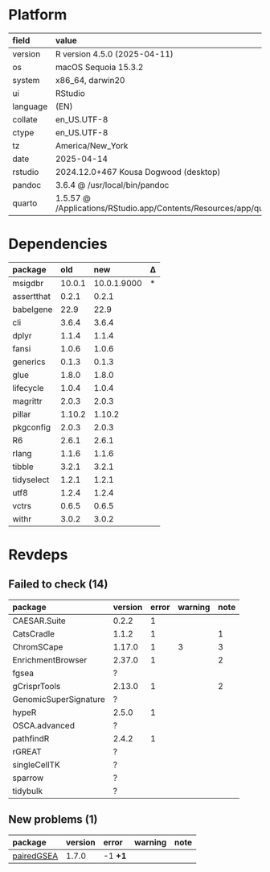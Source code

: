 # Platform

|field    |value                                                                       |
|:--------|:---------------------------------------------------------------------------|
|version  |R version 4.5.0 (2025-04-11)                                                |
|os       |macOS Sequoia 15.3.2                                                        |
|system   |x86_64, darwin20                                                            |
|ui       |RStudio                                                                     |
|language |(EN)                                                                        |
|collate  |en_US.UTF-8                                                                 |
|ctype    |en_US.UTF-8                                                                 |
|tz       |America/New_York                                                            |
|date     |2025-04-14                                                                  |
|rstudio  |2024.12.0+467 Kousa Dogwood (desktop)                                       |
|pandoc   |3.6.4 @ /usr/local/bin/pandoc                                               |
|quarto   |1.5.57 @ /Applications/RStudio.app/Contents/Resources/app/quarto/bin/quarto |

# Dependencies

|package    |old    |new         |Δ  |
|:----------|:------|:-----------|:--|
|msigdbr    |10.0.1 |10.0.1.9000 |*  |
|assertthat |0.2.1  |0.2.1       |   |
|babelgene  |22.9   |22.9        |   |
|cli        |3.6.4  |3.6.4       |   |
|dplyr      |1.1.4  |1.1.4       |   |
|fansi      |1.0.6  |1.0.6       |   |
|generics   |0.1.3  |0.1.3       |   |
|glue       |1.8.0  |1.8.0       |   |
|lifecycle  |1.0.4  |1.0.4       |   |
|magrittr   |2.0.3  |2.0.3       |   |
|pillar     |1.10.2 |1.10.2      |   |
|pkgconfig  |2.0.3  |2.0.3       |   |
|R6         |2.6.1  |2.6.1       |   |
|rlang      |1.1.6  |1.1.6       |   |
|tibble     |3.2.1  |3.2.1       |   |
|tidyselect |1.2.1  |1.2.1       |   |
|utf8       |1.2.4  |1.2.4       |   |
|vctrs      |0.6.5  |0.6.5       |   |
|withr      |3.0.2  |3.0.2       |   |

# Revdeps

## Failed to check (14)

|package               |version |error |warning |note |
|:---------------------|:-------|:-----|:-------|:----|
|CAESAR.Suite          |0.2.2   |1     |        |     |
|CatsCradle            |1.1.2   |1     |        |1    |
|ChromSCape            |1.17.0  |1     |3       |3    |
|EnrichmentBrowser     |2.37.0  |1     |        |2    |
|fgsea                 |?       |      |        |     |
|gCrisprTools          |2.13.0  |1     |        |2    |
|GenomicSuperSignature |?       |      |        |     |
|hypeR                 |2.5.0   |1     |        |     |
|OSCA.advanced         |?       |      |        |     |
|pathfindR             |2.4.2   |1     |        |     |
|rGREAT                |?       |      |        |     |
|singleCellTK          |?       |      |        |     |
|sparrow               |?       |      |        |     |
|tidybulk              |?       |      |        |     |

## New problems (1)

|package    |version |error     |warning |note |
|:----------|:-------|:---------|:-------|:----|
|[pairedGSEA](problems.md#pairedgsea)|1.7.0   |-1 __+1__ |        |     |

